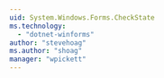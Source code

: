 ```yaml
---
uid: System.Windows.Forms.CheckState
ms.technology: 
  - "dotnet-winforms"
author: "stevehoag"
ms.author: "shoag"
manager: "wpickett"
---
```


